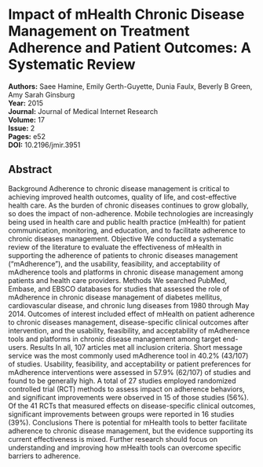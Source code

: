 # Impact of mHealth Chronic Disease Management on Treatment Adherence and Patient Outcomes: A Systematic Review

**Authors:** Saee Hamine, Emily Gerth-Guyette, Dunia Faulx, Beverly B Green, Amy Sarah Ginsburg  
**Year:** 2015  
**Journal:** Journal of Medical Internet Research  
**Volume:** 17  
**Issue:** 2  
**Pages:** e52  
**DOI:** 10.2196/jmir.3951  

## Abstract
Background Adherence to chronic disease management is critical to achieving improved health outcomes, quality of life, and cost-effective health care. As the burden of chronic diseases continues to grow globally, so does the impact of non-adherence. Mobile technologies are increasingly being used in health care and public health practice (mHealth) for patient communication, monitoring, and education, and to facilitate adherence to chronic diseases management. Objective We conducted a systematic review of the literature to evaluate the effectiveness of mHealth in supporting the adherence of patients to chronic diseases management (“mAdherence”), and the usability, feasibility, and acceptability of mAdherence tools and platforms in chronic disease management among patients and health care providers. Methods We searched PubMed, Embase, and EBSCO databases for studies that assessed the role of mAdherence in chronic disease management of diabetes mellitus, cardiovascular disease, and chronic lung diseases from 1980 through May 2014. Outcomes of interest included effect of mHealth on patient adherence to chronic diseases management, disease-specific clinical outcomes after intervention, and the usability, feasibility, and acceptability of mAdherence tools and platforms in chronic disease management among target end-users. Results In all, 107 articles met all inclusion criteria. Short message service was the most commonly used mAdherence tool in 40.2% (43/107) of studies. Usability, feasibility, and acceptability or patient preferences for mAdherence interventions were assessed in 57.9% (62/107) of studies and found to be generally high. A total of 27 studies employed randomized controlled trial (RCT) methods to assess impact on adherence behaviors, and significant improvements were observed in 15 of those studies (56%). Of the 41 RCTs that measured effects on disease-specific clinical outcomes, significant improvements between groups were reported in 16 studies (39%). Conclusions There is potential for mHealth tools to better facilitate adherence to chronic disease management, but the evidence supporting its current effectiveness is mixed. Further research should focus on understanding and improving how mHealth tools can overcome specific barriers to adherence.

